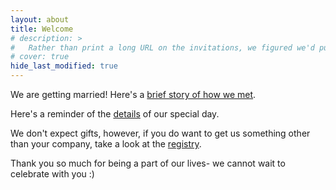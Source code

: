 ```yaml
---
layout: about
title: Welcome 
# description: >
#   Rather than print a long URL on the invitations, we figured we'd put all the need-to-know information here.
# cover: true
hide_last_modified: true
---
```


We are getting married! Here's a [brief story of how we met](./about.md). 

Here's a reminder of the [details](./details.md) of our special day.

We don't expect gifts, however, if you do want to get us something other than your company, take a look at the [registry](./registry.md).

Thank you so much for being a part of our lives- we cannot wait to celebrate with you :)
